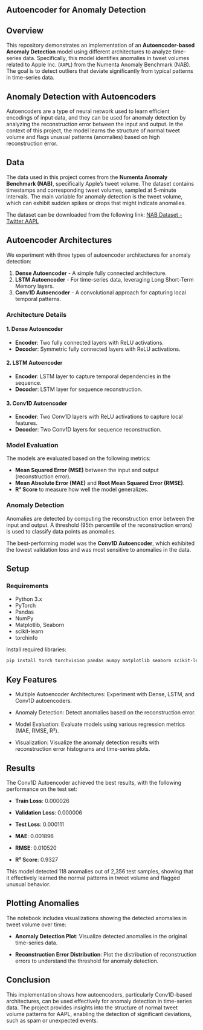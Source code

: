 ## Autoencoder for Anomaly Detection

## Overview
This repository demonstrates an implementation of an **Autoencoder-based Anomaly Detection** model using different architectures to analyze time-series data. Specifically, this model identifies anomalies in tweet volumes related to Apple Inc. (`AAPL`) from the Numenta Anomaly Benchmark (NAB). The goal is to detect outliers that deviate significantly from typical patterns in time-series data.

## Anomaly Detection with Autoencoders
Autoencoders are a type of neural network used to learn efficient encodings of input data, and they can be used for anomaly detection by analyzing the reconstruction error between the input and output. In the context of this project, the model learns the structure of normal tweet volume and flags unusual patterns (anomalies) based on high reconstruction error.

## Data
The data used in this project comes from the **Numenta Anomaly Benchmark (NAB)**, specifically Apple’s tweet volume. The dataset contains timestamps and corresponding tweet volumes, sampled at 5-minute intervals. The main variable for anomaly detection is the tweet volume, which can exhibit sudden spikes or drops that might indicate anomalies.

The dataset can be downloaded from the following link:
[NAB Dataset - Twitter AAPL](https://www.kaggle.com/boltzmannbrain/nab)

## Autoencoder Architectures
We experiment with three types of autoencoder architectures for anomaly detection:

1. **Dense Autoencoder** - A simple fully connected architecture.
2. **LSTM Autoencoder** - For time-series data, leveraging Long Short-Term Memory layers.
3. **Conv1D Autoencoder** - A convolutional approach for capturing local temporal patterns.

### Architecture Details

#### 1. Dense Autoencoder
- **Encoder**: Two fully connected layers with ReLU activations.
- **Decoder**: Symmetric fully connected layers with ReLU activations.
  
#### 2. LSTM Autoencoder
- **Encoder**: LSTM layer to capture temporal dependencies in the sequence.
- **Decoder**: LSTM layer for sequence reconstruction.
  
#### 3. Conv1D Autoencoder
- **Encoder**: Two Conv1D layers with ReLU activations to capture local features.
- **Decoder**: Two Conv1D layers for sequence reconstruction.

### Model Evaluation
The models are evaluated based on the following metrics:
- **Mean Squared Error (MSE)** between the input and output (reconstruction error).
- **Mean Absolute Error (MAE)** and **Root Mean Squared Error (RMSE)**.
- **R² Score** to measure how well the model generalizes.

### Anomaly Detection
Anomalies are detected by computing the reconstruction error between the input and output. A threshold (95th percentile of the reconstruction errors) is used to classify data points as anomalies.

The best-performing model was the **Conv1D Autoencoder**, which exhibited the lowest validation loss and was most sensitive to anomalies in the data.

## Setup
### Requirements
- Python 3.x
- PyTorch
- Pandas
- NumPy
- Matplotlib, Seaborn
- scikit-learn
- torchinfo

Install required libraries:

```bash
pip install torch torchvision pandas numpy matplotlib seaborn scikit-learn torchinfo
```
## Key Features
- Multiple Autoencoder Architectures: Experiment with Dense, LSTM, and Conv1D autoencoders.

- Anomaly Detection: Detect anomalies based on the reconstruction error.

- Model Evaluation: Evaluate models using various regression metrics (MAE, RMSE, R²).

- Visualization: Visualize the anomaly detection results with reconstruction error histograms and time-series plots.

## Results
The Conv1D Autoencoder achieved the best results, with the following performance on the test set:

- **Train Loss**: 0.000026

- **Validation Loss**: 0.000006

- **Test Loss**: 0.000111

- **MAE**: 0.001896

- **RMSE**: 0.010520

- **R² Score**: 0.9327

This model detected 118 anomalies out of 2,356 test samples, showing that it effectively learned the normal patterns in tweet volume and flagged unusual behavior.

## Plotting Anomalies
The notebook includes visualizations showing the detected anomalies in tweet volume over time:

- **Anomaly Detection Plot**: Visualize detected anomalies in the original time-series data.

- **Reconstruction Error Distribution**: Plot the distribution of reconstruction errors to understand the threshold for anomaly detection.

## Conclusion
This implementation shows how autoencoders, particularly Conv1D-based architectures, can be used effectively for anomaly detection in time-series data. The project provides insights into the structure of normal tweet volume patterns for AAPL, enabling the detection of significant deviations, such as spam or unexpected events.
